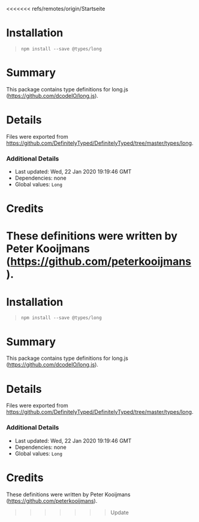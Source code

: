 <<<<<<< refs/remotes/origin/Startseite
# Installation
> `npm install --save @types/long`

# Summary
This package contains type definitions for long.js (https://github.com/dcodeIO/long.js).

# Details
Files were exported from https://github.com/DefinitelyTyped/DefinitelyTyped/tree/master/types/long.

### Additional Details
 * Last updated: Wed, 22 Jan 2020 19:19:46 GMT
 * Dependencies: none
 * Global values: `Long`

# Credits
These definitions were written by Peter Kooijmans (https://github.com/peterkooijmans).
=======
# Installation
> `npm install --save @types/long`

# Summary
This package contains type definitions for long.js (https://github.com/dcodeIO/long.js).

# Details
Files were exported from https://github.com/DefinitelyTyped/DefinitelyTyped/tree/master/types/long.

### Additional Details
 * Last updated: Wed, 22 Jan 2020 19:19:46 GMT
 * Dependencies: none
 * Global values: `Long`

# Credits
These definitions were written by Peter Kooijmans (https://github.com/peterkooijmans).
>>>>>>> Update
